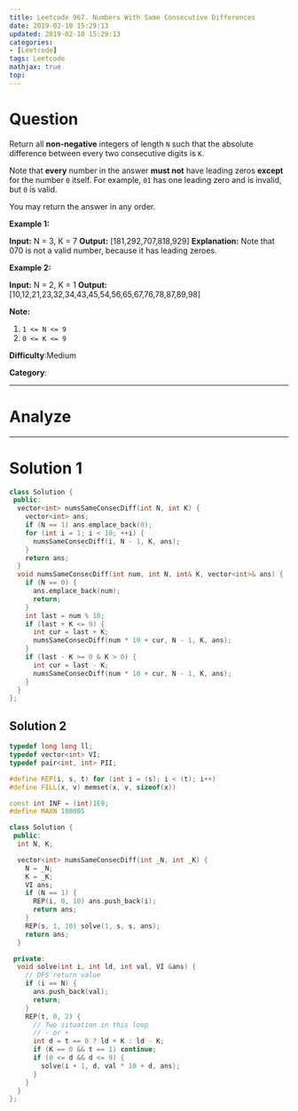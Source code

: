 ```yaml
---
title: Leetcode 967. Numbers With Same Consecutive Differences
date: 2019-02-10 15:29:13
updated: 2019-02-10 15:29:13
categories: 
- [Leetcode]
tags: Leetcode
mathjax: true
top:
---
```


# Question

Return all  **non-negative**  integers of length  `N`  such that the absolute difference between every two consecutive digits is  `K`.

Note that  **every**  number in the answer  **must not**  have leading zeros  **except**  for the number  `0`  itself. For example,  `01`  has one leading zero and is invalid, but  `0`  is valid.

You may return the answer in any order.

**Example 1:**

**Input:** N = 3, K = 7
**Output:** [181,292,707,818,929]
**Explanation:** Note that 070 is not a valid number, because it has leading zeroes.

**Example 2:**

**Input:** N = 2, K = 1
**Output:** [10,12,21,23,32,34,43,45,54,56,65,67,76,78,87,89,98]

**Note:**

1. `1 <= N <= 9`
2. `0 <= K <= 9`

**Difficulty**:Medium

**Category**:

<!-- more -->

------------

# Analyze

------------

# Solution 1

```cpp
class Solution {
 public:
  vector<int> numsSameConsecDiff(int N, int K) {
    vector<int> ans;
    if (N == 1) ans.emplace_back(0);
    for (int i = 1; i < 10; ++i) {
      numsSameConsecDiff(i, N - 1, K, ans);
    }
    return ans;
  }
  void numsSameConsecDiff(int num, int N, int& K, vector<int>& ans) {
    if (N == 0) {
      ans.emplace_back(num);
      return;
    }
    int last = num % 10;
    if (last + K <= 9) {
      int cur = last + K;
      numsSameConsecDiff(num * 10 + cur, N - 1, K, ans);
    }
    if (last - K >= 0 & K > 0) {
      int cur = last - K;
      numsSameConsecDiff(num * 10 + cur, N - 1, K, ans);
    }
  }
};
```

## Solution 2

```cpp
typedef long long ll;
typedef vector<int> VI;
typedef pair<int, int> PII;

#define REP(i, s, t) for (int i = (s); i < (t); i++)
#define FILL(x, v) memset(x, v, sizeof(x))

const int INF = (int)1E9;
#define MAXN 100005

class Solution {
 public:
  int N, K;

  vector<int> numsSameConsecDiff(int _N, int _K) {
    N = _N;
    K = _K;
    VI ans;
    if (N == 1) {
      REP(i, 0, 10) ans.push_back(i);
      return ans;
    }
    REP(s, 1, 10) solve(1, s, s, ans);
    return ans;
  }

 private:
  void solve(int i, int ld, int val, VI &ans) {
    // DFS return value
    if (i == N) {
      ans.push_back(val);
      return;
    }
    REP(t, 0, 2) {
      // Two situation in this loop
      // - or +
      int d = t == 0 ? ld + K : ld - K;
      if (K == 0 && t == 1) continue;
      if (0 <= d && d <= 9) {
        solve(i + 1, d, val * 10 + d, ans);
      }
    }
  }
};
```